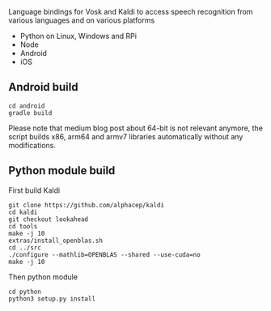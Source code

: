 Language bindings for Vosk and Kaldi to access speech recognition from various languages and on various platforms

  * Python on Linux, Windows and RPi
  * Node
  * Android
  * iOS
  
## Android build

```
cd android
gradle build
```

Please note that medium blog post about 64-bit is not relevant anymore, the script builds x86, arm64 and armv7 libraries automatically without any modifications.

## Python module build

First build Kaldi

```
git clone https://github.com/alphacep/kaldi
cd kaldi
git checkout lookahead
cd tools
make -j 10
extras/install_openblas.sh
cd ../src
./configure --mathlib=OPENBLAS --shared --use-cuda=no
make -j 10
```
Then python module

```
cd python
python3 setup.py install
```


